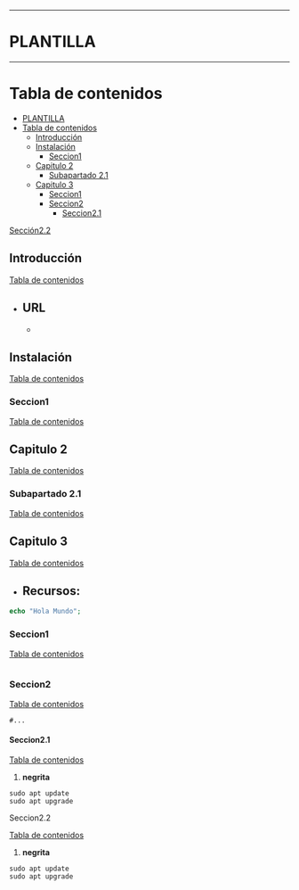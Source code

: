 
---

# PLANTILLA
--------------

[//]: # (version: 1.0)
[//]: # (author: Iván Rodríguez)
[//]: # (date: 2020-10-10)



# Tabla de contenidos
- [PLANTILLA](#plantilla)
- [Tabla de contenidos](#tabla-de-contenidos)
  - [Introducción](#introducción)
  - [Instalación](#instalación)
    - [Seccion1](#seccion1)
  - [Capitulo 2](#capitulo-2)
    - [Subapartado 2.1](#subapartado-21)
  - [Capitulo 3](#capitulo-3)
    - [Seccion1](#seccion1-1)
    - [Seccion2](#seccion2)
      - [Seccion2.1](#seccion21)


[Sección2.2](#s22)

## Introducción
[Tabla de contenidos](#tabla-de-contenidos)

- URL
  - 
  - 

## Instalación
[Tabla de contenidos](#tabla-de-contenidos)

### Seccion1
[Tabla de contenidos](#tabla-de-contenidos)

<div style="page-break-after: always;"></div>

## Capitulo 2
[Tabla de contenidos](#tabla-de-contenidos)

### Subapartado 2.1
[Tabla de contenidos](#tabla-de-contenidos)

<div style="page-break-after: always;"></div>


## Capitulo 3
[Tabla de contenidos](#tabla-de-contenidos)

- Recursos: 
  - 

```php
echo "Hola Mundo";
```

### Seccion1
[Tabla de contenidos](#tabla-de-contenidos)

```console

```



### Seccion2
[Tabla de contenidos](#tabla-de-contenidos)

```console
#...
```


#### Seccion2.1
[Tabla de contenidos](#tabla-de-contenidos)

1. **negrita**

```console
sudo apt update
sudo apt upgrade
```


<a id="s22">Seccion2.2</a>

[Tabla de contenidos](#tabla-de-contenidos)

1. **negrita**

```console
sudo apt update
sudo apt upgrade
```
